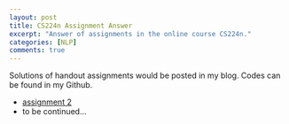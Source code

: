 ```yaml
---
layout: post
title: CS224n Assignment Answer
excerpt: "Answer of assignments in the online course CS224n."
categories: [NLP]
comments: true
---
```


Solutions of handout assignments would be posted in my blog. Codes can be found in my Github.
 - [assignment 2](/pages/CS224n/a2)
 - to be continued...